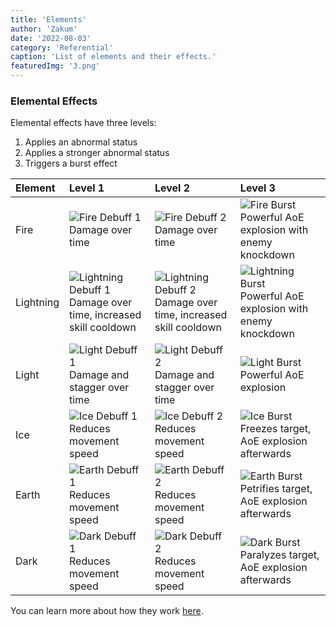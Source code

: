 ```yaml
---
title: 'Elements'
author: 'Zakum'
date: '2022-08-03'
category: 'Referential'
caption: 'List of elements and their effects.'
featuredImg: '3.png'
---
```


### Elemental Effects
Elemental effects have three levels: 
1. Applies an abnormal status
2. Applies a stronger abnormal status
3. Triggers a burst effect

| Element   | Level 1 | Level 2 | Level 3 |
| :------   | :------ | :------ | :------ |
| Fire      | ![Fire Debuff 1](/images/StatusAilment/UI_StatusAilment_1000.png) Damage over time | ![Fire Debuff 2](/images/StatusAilment/UI_StatusAilment_1001.png) Damage over time | ![Fire Burst](/images/StatusAilment/UI_StatusAilment_1002.png) Powerful AoE explosion with enemy knockdown |
| Lightning | ![Lightning Debuff 1](/images/StatusAilment/UI_StatusAilment_1006.png) Damage over time, increased skill cooldown | ![Lightning Debuff 2](/images/StatusAilment/UI_StatusAilment_1007.png) Damage over time, increased skill cooldown | ![Lightning Burst](/images/StatusAilment/UI_StatusAilment_1008.png) Powerful AoE explosion with enemy knockdown |
| Light     | ![Light Debuff 1](/images/StatusAilment/UI_StatusAilment_1012.png) Damage and stagger over time | ![Light Debuff 2](/images/StatusAilment/UI_StatusAilment_1013.png) Damage and stagger over time | ![Light Burst](/images/StatusAilment/UI_StatusAilment_1014.png) Powerful AoE explosion |
| Ice       | ![Ice Debuff 1](/images/StatusAilment/UI_StatusAilment_1003.png) Reduces movement speed | ![Ice Debuff 2](/images/StatusAilment/UI_StatusAilment_1004.png) Reduces movement speed | ![Ice Burst](/images/StatusAilment/UI_StatusAilment_1005.png) Freezes target, AoE explosion afterwards |
| Earth     | ![Earth Debuff 1](/images/StatusAilment/UI_StatusAilment_1009.png) Reduces movement speed | ![Earth Debuff 2](/images/StatusAilment/UI_StatusAilment_1010.png) Reduces movement speed | ![Earth Burst](/images/StatusAilment/UI_StatusAilment_1011.png) Petrifies target, AoE explosion afterwards |
| Dark      | ![Dark Debuff 1](/images/StatusAilment/UI_StatusAilment_1015.png) Reduces movement speed | ![Dark Debuff 2](/images/StatusAilment/UI_StatusAilment_1016.png) Reduces movement speed | ![Dark Burst](/images/StatusAilment/UI_StatusAilment_1017.png) Paralyzes target, AoE explosion afterwards |

You can learn more about how they work [here](/guides/combat#🔥-elements).